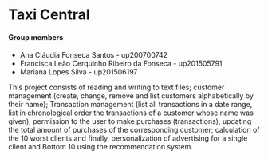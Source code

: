 
# Taxi Central

#### Group members

- Ana Cláudia Fonseca Santos - up200700742
- Francisca Leão Cerquinho Ribeiro da Fonseca - up201505791
- Mariana Lopes Silva - up201506197

This project consists of reading and writing to text files; customer management (create, change, remove and list customers alphabetically by their name); Transaction management (list all transactions in a date range, list in chronological order the transactions of a customer whose name was given); permission to the user to make purchases (transactions), updating the total amount of purchases of the corresponding customer; calculation of the 10 worst clients and finally, personalization of advertising for a single client and Bottom 10 using the recommendation system.
